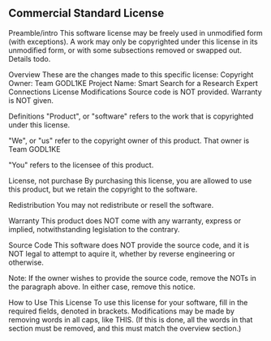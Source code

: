 Commercial Standard License
------------------------------

Preamble/intro
  This software license may be freely used in unmodified form (with exceptions).
  A work may only be copyrighted under this license in its unmodified form, or
  with some subsections removed or swapped out. Details todo.

Overview
  These are the changes made to this specific license:
  Copyright Owner: Team GODL1KE
  Project Name: Smart Search for a Research Expert Connections 
  License Modifications
    Source code is NOT provided.
    Warranty is NOT given.

Definitions
  "Product", or "software" refers to the work that is copyrighted under
  this license.

  "We", or "us" refer to the copyright owner of this product. That owner is
  Team GODL1KE

  "You" refers to the licensee of this product.

License, not purchase
  By purchasing this license, you are allowed to use this product, but we retain
  the copyright to the software.

Redistribution
  You may not redistribute or resell the software.

Warranty
  This product does NOT come with any warranty, express or implied,
  notwithstanding legislation to the contrary.

Source Code
  This software does NOT provide the source code, and it is NOT legal to attempt
  to aquire it, whether by reverse engineering or otherwise.

  Note: If the owner wishes to provide the source code, remove the NOTs in the
  paragraph above. In either case, remove this notice.

How to Use This License
  To use this license for your software, fill in the required fields, denoted
  in brackets. Modifications may be made by removing words in all
  caps, like THIS. (If this is done, all the words in that section must be
  removed, and this must match the overview section.)
